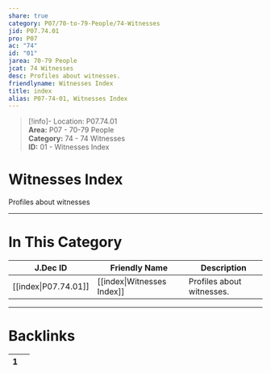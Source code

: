 ```yaml
---  
share: true  
category: P07/70-to-79-People/74-Witnesses  
jid: P07.74.01  
pro: P07  
ac: "74"  
id: "01"  
jarea: 70-79 People  
jcat: 74 Witnesses  
desc: Profiles about witnesses.  
friendlyname: Witnesses Index  
title: index  
alias: P07-74-01, Witnesses Index  
---  
```

  
>[!info]- Location: P07.74.01  
>**Area:** P07 - 70-79 People  
>**Category:** 74 - 74 Witnesses  
>**ID:** 01 - Witnesses Index  
  
# Witnesses Index  
  
Profiles about witnesses  
   
  
  
---  
# In This Category  
  
| J.Dec ID                                                                      | Friendly Name                                                                       | Description               |  
| ----------------------------------------------------------------------------- | ----------------------------------------------------------------------------------- | ------------------------- |  
| [[index\|P07.74.01]] | [[index\|Witnesses Index]] | Profiles about witnesses. |  
  
  
---  
# Backlinks  
<div><table class="dataview table-view-table"><thead class="table-view-thead"><tr class="table-view-tr-header"><th class="table-view-th"><span></span><span class="dataview small-text">1</span></th><th class="table-view-th"><span></span></th></tr></thead><tbody class="table-view-tbody"></tbody></table></div>